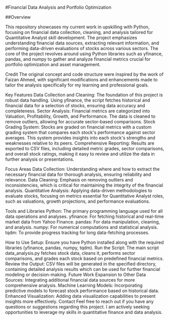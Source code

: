 #Financial Data Analysis and Portfolio Optimization

##Overview

This repository showcases my current work in upskilling with Python, focusing on financial data collection, cleaning, and analysis tailored for Quantitative Analyst skill development. The project emphasizes understanding financial data sources, extracting relevant information, and performing data-driven evaluations of stocks across various sectors. The core of the project revolves around using Python libraries such as yfinance, pandas, and numpy to gather and analyze financial metrics crucial for portfolio optimization and asset management.

Credit
The original concept and code structure were inspired by the work of Faizan Ahmed, with significant modifications and enhancements made to tailor the analysis specifically for my learning and professional goals.

Key Features
Data Collection and Cleaning: The foundation of this project is robust data handling. Using yfinance, the script fetches historical and financial data for a selection of stocks, ensuring data accuracy and completeness.
Sector Analysis: Financial metrics are categorized into Valuation, Profitability, Growth, and Performance. The data is cleaned to remove outliers, allowing for accurate sector-based comparisons.
Stock Grading System: Stocks are graded on financial metrics with a custom grading system that compares each stock's performance against sector averages. This system provides insights into each stock's strengths and weaknesses relative to its peers.
Comprehensive Reporting: Results are exported to CSV files, including detailed metric grades, sector comparisons, and overall stock ratings, making it easy to review and utilize the data in further analysis or presentations.

Focus Areas
Data Collection: Understanding where and how to extract the necessary financial data for thorough analysis, ensuring reliability and relevance.
Data Cleaning: Emphasis on removing outliers and inconsistencies, which is critical for maintaining the integrity of the financial analysis.
Quantitative Analysis: Applying data-driven methodologies to evaluate stocks, focusing on metrics essential for Quantitative Analyst roles, such as valuations, growth projections, and performance evaluations.

Tools and Libraries
Python: The primary programming language used for all data operations and analyses.
yfinance: For fetching historical and real-time market data from Yahoo Finance.
pandas: For data manipulation, cleaning, and analysis.
numpy: For numerical computations and statistical analysis.
tqdm: To provide progress tracking for long data-fetching processes.

How to Use
Setup: Ensure you have Python installed along with the required libraries (yfinance, pandas, numpy, tqdm).
Run the Script: The main script data_analysis.py fetches stock data, cleans it, performs sector comparisons, and grades each stock based on predefined financial metrics.
Review the Output: CSV files will be generated in the specified directory, containing detailed analysis results which can be used for further financial modeling or decision-making.
Future Work
Expansion to Other Data Sources: Integrating additional financial data sources for more comprehensive analysis.
Machine Learning Models: Incorporating predictive models to forecast stock performance based on historical data.
Enhanced Visualization: Adding data visualization capabilities to present insights more effectively.
Contact
Feel free to reach out if you have any questions or suggestions regarding this project. I am actively seeking opportunities to leverage my skills in quantitative finance and data analysis.

 
